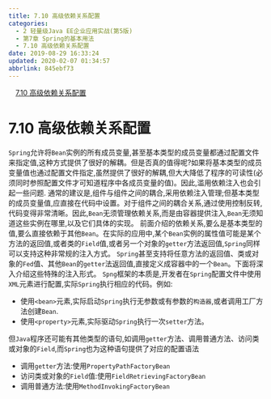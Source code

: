 ```yaml
---
title: 7.10 高级依赖关系配置
categories: 
  - 2 轻量级Java EE企业应用实战(第5版)
  - 第7章 Spring的基本用法
  - 7.10 高级依赖关系配置
date: 2019-08-29 16:33:24
updated: 2020-02-07 01:34:57
abbrlink: 845ebf73
---
```

<div id='my_toc'><a href="/JavaReadingNotes/845ebf73/#7-10-高级依赖关系配置" class="header_1">7.10 高级依赖关系配置</a>&nbsp;<br></div>
<style>.header_1{margin-left: 1em;}.header_2{margin-left: 2em;}.header_3{margin-left: 3em;}.header_4{margin-left: 4em;}.header_5{margin-left: 5em;}.header_6{margin-left: 6em;}</style>
<!--more-->
<script>if (navigator.platform.search('arm')==-1){document.getElementById('my_toc').style.display = 'none';}var e,p = document.getElementsByTagName('p');while (p.length>0) {e = p[0];e.parentElement.removeChild(e);}</script>

<!--end-->
<!--SSTStart-->
# 7.10 高级依赖关系配置 #
`Spring`允许将`Bean`实例的所有成员变量,甚至基本类型的成员变量都通过配置文件来指定值,这种方式提供了很好的解耦。但是否真的值得呢?如果将基本类型的成员变量值也通过配置文件指定,虽然提供了很好的解耦,但大大降低了程序的可读性(必须同时参照配置文件才可知道程序中各成员变量的值)。因此,滥用依赖注入也会引起一些问题.
通常的建议是,组件与组件之间的耦合,采用依赖注入管理;但基本类型的成员变量值,应直接在代码中设置。对于组件之间的耦合关系,通过使用控制反转,代码变得非常清晰。因此,`Bean`无须管理依赖关系,而是由容器提供注入,`Bean`无须知道这些实例在哪里,以及它们具体的实现。
前面介绍的依赖关系,要么是基本类型的值,要么直接依赖于其他`Bean`。在实际的应用中,某个`Bean`实例的属性值可能是某个方法的返回值,或者类的`Field`值,或者另一个对象的`getter`方法返回值,`Spring`同样可以支持这种非常规的注入方式。 `Spring`甚至支持将任意方法的返回值、类或对象的`Fed`值、其他`Bean`的`getter`法返回值,直接定义成容器中的一个`Bean`。下面将深入介绍这些特殊的注入形式。
`Spng`框架的本质是,开发者在`Spring`配置文件中使用`XML`元素进行配置,实际`Spring`执行相应的代码。例如:
- 使用`<bean>`元素,实际启动`Spring`执行无参数或有参数的`构造器`,或者调用工厂方法创建`Bean`.
- 使用`<property>`元素,实际驱动`Spring`执行一次`setter`方法。

但`Java`程序还可能有其他类型的语句,如调用`getter`方法、调用普通方法、访问类或对象的`Field`,而`Spring`也为这种语句提供了对应的配置语法
- 调用`getter`方法:使用`PropertyPathFactoryBean`
- 访问类或对象的`Field`值:使用`FieldRetrievingFactoryBean`
- 调用普通方法:使用`MethodInvokingFactoryBean`

<!--SSTStop-->

